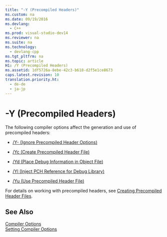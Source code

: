 ```yaml
---
title: "-Y (Precompiled Headers)"
ms.custom: na
ms.date: 09/19/2016
ms.devlang: 
  - C++
ms.prod: visual-studio-dev14
ms.reviewer: na
ms.suite: na
ms.technology: 
  - devlang-cpp
ms.tgt_pltfrm: na
ms.topic: article
H1: /Y (Precompiled Headers)
ms.assetid: 1df5726a-8ebe-42c3-b618-d2f5e1ce8673
caps.latest.revision: 10
translation.priority.ht: 
  - de-de
  - ja-jp
---
```

# -Y (Precompiled Headers)
The following compiler options affect the generation and use of precompiled headers:  
  
-   [/Y- (Ignore Precompiled Header Options)](../vs140/-Y---Ignore-Precompiled-Header-Options-.md)  
  
-   [/Yc (Create Precompiled Header File)](../vs140/-Yc--Create-Precompiled-Header-File-.md)  
  
-   [/Yd (Place Debug Information in Object File)](../vs140/-Yd--Place-Debug-Information-in-Object-File-.md)  
  
-   [/Yl (Inject PCH Reference for Debug Library)](../vs140/-Yl--Inject-PCH-Reference-for-Debug-Library-.md)  
  
-   [/Yu (Use Precompiled Header File)](../vs140/-Yu--Use-Precompiled-Header-File-.md)  
  
 For details on working with precompiled headers, see [Creating Precompiled Header Files](../vs140/Creating-Precompiled-Header-Files.md).  
  
## See Also  
 [Compiler Options](../vs140/Compiler-Options.md)   
 [Setting Compiler Options](../vs140/Setting-Compiler-Options.md)